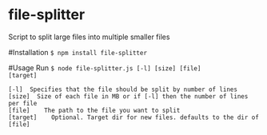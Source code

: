 file-splitter
=============

Script to split large files into multiple smaller files

#Installation
<code>$ npm install file-splitter</code>

#Usage
Run <code>$ node file-splitter.js [-l] [size] [file] [target]</code>
<pre><code>[-l]  Specifies that the file should be split by number of lines
[size]  Size of each file in MB or if [-l] then the number of lines per file
[file]    The path to the file you want to split
[target]    Optional. Target dir for new files. defaults to the dir of [file]
</code></pre>
